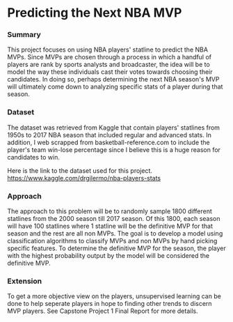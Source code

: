 # Predicting the Next NBA MVP
### Summary
This project focuses on using NBA players' statline to predict the NBA MVPs. Since MVPs are chosen through a process in which a handful of players are rank by sports analysts and broadcaster, the idea will be to model the way these individuals cast their votes towards choosing their candidates. In doing so, perhaps determining the next NBA season's MVP will ultimately come down to analyzing specific stats of a player during that season.


### Dataset
The dataset was retrieved from Kaggle that contain players' statlines from 1950s to 2017 NBA season that included regular and advanced stats. In addition, I web scrapped from basketball-reference.com to include the player's team win-lose percentage since I believe this is a huge reason for candidates to win.

Here is the link to the dataset used for this project. https://www.kaggle.com/drgilermo/nba-players-stats


### Approach
The approach to this problem will be to randomly sample 1800 different statlines from the 2000 season till 2017 season. Of this 1800, each season will have 100 statlines where 1 statline will be the definitive MVP for that season and the rest are all non MVPs. The goal is to develop a model using classification algorithms to classify MVPs and non MVPs by hand picking specific features. To determine the definitive MVP for the season, the player with the highest probability output by the model will be considered the definitive MVP.


### Extension
To get a more objective view on the players, unsupervised learning can be done to help seperate players in hope to finding other trends to discern MVP players. See Capstone Project 1 Final Report for more details.
